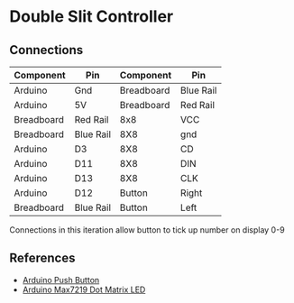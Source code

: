 # Double Slit Controller

## Connections

| Component | Pin | Component | Pin |
| --- | --- | --- | --- |
| Arduino | Gnd | Breadboard | Blue Rail |
| Arduino | 5V | Breadboard | Red Rail |
| Breadboard | Red Rail | 8x8 | VCC |
| Breadboard | Blue Rail | 8X8 | gnd |
| Arduino | D3 | 8X8 | CD |
| Arduino | D11 | 8X8 | DIN | 
| Arduino | D13 | 8X8 | CLK |
| Arduino | D12 | Button | Right |
| Breadboard | Blue Rail | Button | Left |

Connections in this iteration allow button to tick up number on display 0-9

## References

- [Arduino Push Button](https://roboticsbackend.com/arduino-push-button-tutorial/)
- [Arduino Max7219 Dot Matrix LED](https://www.makerguides.com/max7219-led-dot-matrix-display-arduino-tutorial/)
